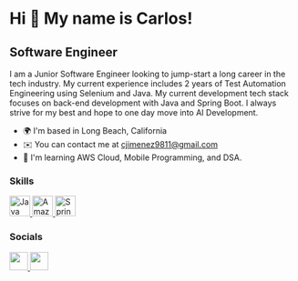 Hi 👋 My name is Carlos!
========================

Software Engineer
-----------------

I am a Junior Software Engineer looking to jump-start a long career in the tech industry. My current experience includes 2 years of Test Automation Engineering using Selenium and Java. My current development tech stack focuses on back-end development with Java and Spring Boot. I always strive for my best and hope to one day move into AI Development.

* 🌍  I'm based in Long Beach, California
* ✉️  You can contact me at [cjimenez9811@gmail.com](mailto:cjimenez9811@gmail.com)
* 🧠  I'm learning AWS Cloud, Mobile Programming, and DSA.

### Skills

<p align="left">
  <a href="https://www.oracle.com/java/" target="_blank" rel="noreferrer">
    <img src="https://raw.githubusercontent.com/danielcranney/readme-generator/main/public/icons/skills/java-colored.svg" width="36" height="36" alt="Java" />
  </a>
  <a href="https://aws.amazon.com" target="_blank" rel="noreferrer">
    <img src="https://raw.githubusercontent.com/danielcranney/readme-generator/main/public/icons/skills/aws-colored.svg" width="36" height="36" alt="Amazon Web Services" />
  </a>
  <a href="https://spring.io/projects/spring-boot" target="_blank" rel="noreferrer">
    <img src="https://img.icons8.com/?size=100&id=90519&format=png&color=000000" width="36" height="36" alt="Spring Boot" />
  </a>
</p>

### Socials

<p align="left"> <a href="https://www.github.com/carlos-lopez98" target="_blank" rel="noreferrer"> <picture> <source media="(prefers-color-scheme: dark)" srcset="https://raw.githubusercontent.com/danielcranney/readme-generator/main/public/icons/socials/github-dark.svg" /> <source media="(prefers-color-scheme: light)" srcset="https://raw.githubusercontent.com/danielcranney/readme-generator/main/public/icons/socials/github.svg" /> <img src="https://raw.githubusercontent.com/danielcranney/readme-generator/main/public/icons/socials/github.svg" width="32" height="32" /> </picture> </a> <a href="https://www.linkedin.com/in/carlos-jimenez-lopez-profile/" target="_blank" rel="noreferrer"> <picture> <source media="(prefers-color-scheme: dark)" srcset="https://raw.githubusercontent.com/danielcranney/readme-generator/main/public/icons/socials/linkedin-dark.svg" /> <source media="(prefers-color-scheme: light)" srcset="https://raw.githubusercontent.com/danielcranney/readme-generator/main/public/icons/socials/linkedin.svg" /> <img src="https://raw.githubusercontent.com/danielcranney/readme-generator/main/public/icons/socials/linkedin.svg" width="32" height="32" /> </picture> </a></p>
